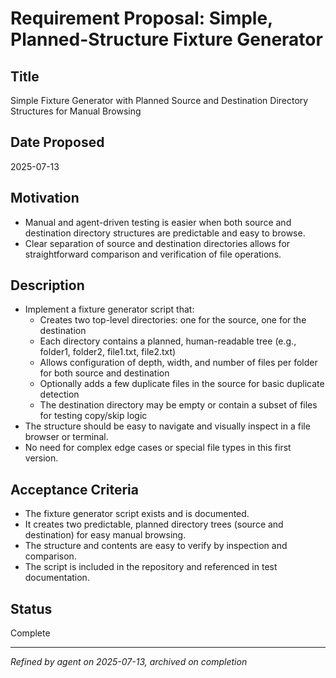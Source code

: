 # Requirement Proposal: Simple, Planned-Structure Fixture Generator

## Title
Simple Fixture Generator with Planned Source and Destination Directory Structures for Manual Browsing

## Date Proposed
2025-07-13

## Motivation
- Manual and agent-driven testing is easier when both source and destination directory structures are predictable and easy to browse.
- Clear separation of source and destination directories allows for straightforward comparison and verification of file operations.

## Description
- Implement a fixture generator script that:
  - Creates two top-level directories: one for the source, one for the destination
  - Each directory contains a planned, human-readable tree (e.g., folder1, folder2, file1.txt, file2.txt)
  - Allows configuration of depth, width, and number of files per folder for both source and destination
  - Optionally adds a few duplicate files in the source for basic duplicate detection
  - The destination directory may be empty or contain a subset of files for testing copy/skip logic
- The structure should be easy to navigate and visually inspect in a file browser or terminal.
- No need for complex edge cases or special file types in this first version.

## Acceptance Criteria
- The fixture generator script exists and is documented.
- It creates two predictable, planned directory trees (source and destination) for easy manual browsing.
- The structure and contents are easy to verify by inspection and comparison.
- The script is included in the repository and referenced in test documentation.

## Status
Complete

---

*Refined by agent on 2025-07-13, archived on completion*
